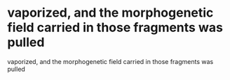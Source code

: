 # vaporized, and the morphogenetic field carried in those fragments was pulled

vaporized, and the morphogenetic field carried in those fragments was pulled